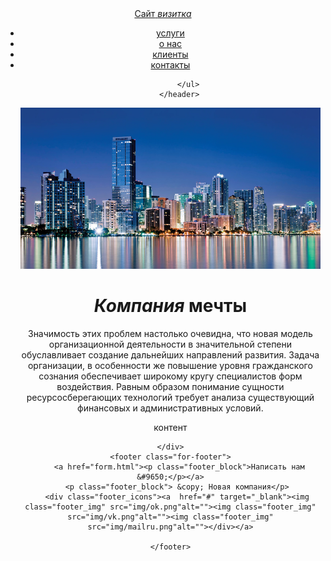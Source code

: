 <!DOCTYPE html>
<html lang="ru">
<head>
    <meta charset="UTF-8">
    <meta name="viewport" content="width=device-width, initial-scale=1.0">
    <link rel="stylesheet" href="CSS/style.css">
    <title>Визитка</title>
    
</head>
<body>
    <div id="wrapper">
        <header>
            <div id="logo"><a href="site.html"><span class="pink">Сайт</span> <span class="greem"><i>визитка</i></span></a></div>
            <ul>
        <li><a href="uslugi.html">услуги</a></li>
        <li><a href="onas.html">о нас</a></li>
        <li><a href="client.html">клиенты</a></li>
        <li><a href="contacti.html">контакты</a></li>
        
            </ul>
        </header>
<main>
    <img class="main_img-float" src="img/1.jpg" alt="jojo">
    <h1><span class="pink"><em>Компания</em></span> мечты</h1>
    <p>Значимость этих проблем настолько очевидна,
         что новая модель организационной
          деятельности в значительной степени 
          обуславливает создание дальнейших 
          направлений развития. 
         Задача организации, в особенности же
          повышение уровня гражданского сознания
           обеспечивает широкому кругу специалистов
            форм воздействия. Равным образом 
            понимание сущности ресурсосберегающих
             технологий требует анализа существующий
              финансовых и административных условий.</p>
контент
</main>


    </div>
    <footer class="for-footer">
        <a href="form.html"><p class="footer_block">Написать нам &#9650;</p></a>
       <p class="footer_block"> &copy; Новая компания</p>
       <div class="footer_icons"><a  href="#" target="_blank"><img class="footer_img" src="img/ok.png"alt=""><img class="footer_img" src="img/vk.png"alt=""><img class="footer_img" src="img/mailru.png"alt=""></div></a>

    </footer>

</body>
</html>
